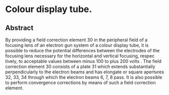 # Colour display tube.

## Abstract
By providing a field correction element 30 in the peripheral field of a focusing lens of an electron gun system of a colour display tube, it is possible to reduce the potential differences between the electrodes of the focusing lens necessary for the horizontal and vertical focusing, respec tively, to acceptable values between minus 100 to plus 200 volts . The field correction element 30 consists of a plate 31 which extends substantially perpendicularly to the electron beams and has elongate or square apertures 32, 33, 34 through which the electron beams 6, 7, 8 pass. It is also possible to perform convergence corrections by means of such a field correction element.